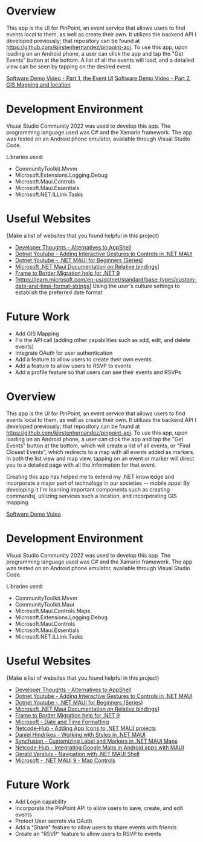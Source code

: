 ﻿# Overview

This app is the UI for PinPoint, an event service that allows users to find events local to them, as well as create their own.  It utilizes the backend API I developed previously; that repository can be found at https://github.com/kjirstenhernandez/pinpoint-api.  To use this app, upon loading on an Android phone, a user can click the app and tap the "Get Events" button at the bottom.  A list of all the events will load, and a detailed view can be seen by tapping on the desired event. 


[Software Demo Video - Part 1, the Event UI](https://youtu.be/bOpqC1Q6_NA)
[Software Demo Video - Part 2, GIS Mapping and location](https://youtu.be/xvDytvceS1I)


# Development Environment

Visual Studio Community 2022 was used to develop this app.  The programming language used was C# and the Xamarin framework.  The app was tested on an Android phone emulator, available through Visual Studio Code.

Libraries used: 
- CommunityToolkit.Mvvm
- Microsoft.Extensions.Logging.Debug
- Microsoft.Maui.Controls
- Microsoft.Maui.Essentials
- Microsoft.NET.ILLink.Tasks

# Useful Websites

{Make a list of websites that you found helpful in this project}
* [Developer Thoughts - Alternatives to AppShell](https://egvijayanand.in/2024/10/30/transitioning-from-application-mainpage-to-window-page-in-dotnet-maui-9/#:~:text=NET%20MAUI%209%2C%20specifically%20the,set%20during%20the%20Window's%20instantiation.&text=After:,derived%20from%20the%20Window%20type.&text=//%20The%20window%20type%20can%20also%20be%20used%20directly.&text=Further%20Reading:,MainPage%20deprecation)
* [Dotnet Youtube - Adding Interactive Gestures to Controls in .NET MAUI](https://www.youtube.com/watch?v=kVvIxdyBzH8)
* [Dotnet Youtube - .NET MAUI for Beginners (Series)](https://youtu.be/Hh279ES_FNQ?si=HeQFViS3zBlxHVwo)
* [Microsoft .NET Maui Documentation on Relative bindings](https://learn.microsoft.com/en-us/dotnet/maui/fundamentals/data-binding/relative-bindings?view=net-maui-9.0&utm_source=chatgpt.com)]
* [Frame to Border Migration help for .NET 9](https://egvijayanand.in/2024/11/02/transitioning-from-frame-to-border-in-dotnet-maui/)
* [https://learn.microsoft.com/en-us/dotnet/standard/base-types/custom-date-and-time-format-strings] Using the user's culture settings to establish the preferred date format 

# Future Work
* Add GIS Mapping
* Fix the API call (adding other capabilities such as add, edit, and delete events)
* Integrate OAuth for user authentication
* Add a feature to allow users to create their own events
* Add a feature to allow users to RSVP to events
* Add a profile feature so that users can see their events and RSVPs

# Overview

This app is the UI for PinPoint, an event service that allows users to find events local to them, as well as create their own.  It utilizes the backend API I developed previously; that repository can be found at https://github.com/kjirstenhernandez/pinpoint-api.  To use this app, upon loading on an Android phone, a user can click the app and tap the "Get Events" button at the bottom, which will create a list of all events, or "Find Closest Events", which redirects to a map with all events added as markers. In both the list view and map view, tapping on an event or marker will direct you to a detailed page with all the information for that event. 


Creating this app has helped me to extend my .NET knowledge and incorporate a major part of technology in our societies -- mobile apps!  By developing it I'm learning important components such as creating commandsj, utilizing services such a location, and incorporating GIS mapping.  

[Software Demo Video](http://youtube.link.goes.here)

# Development Environment
Visual Studio Community 2022 was used to develop this app.  The programming language used was C# and the Xamarin framework.  The app was tested on an Android phone emulator, available through Visual Studio Code.

Libraries used: 
- CommunityToolkit.Mvvm
- CommunityToolkit.Maui
- Microsoft.Maui.Controls.Maps
- Microsoft.Extensions.Logging.Debug
- Microsoft.Maui.Controls
- Microsoft.Maui.Essentials
- Microsoft.NET.ILLink.Tasks

# Useful Websites

{Make a list of websites that you found helpful in this project}
* [Developer Thoughts - Alternatives to AppShell](https://egvijayanand.in/2024/10/30/transitioning-from-application-mainpage-to-window-page-in-dotnet-maui-9/#:~:text=NET%20MAUI%209%2C%20specifically%20the,set%20during%20the%20Window's%20instantiation.&text=After:,derived%20from%20the%20Window%20type.&text=//%20The%20window%20type%20can%20also%20be%20used%20directly.&text=Further%20Reading:,MainPage%20deprecation)
* [Dotnet Youtube - Adding Interactive Gestures to Controls in .NET MAUI](https://www.youtube.com/watch?v=kVvIxdyBzH8)
* [Dotnet Youtube - .NET MAUI for Beginners (Series)](https://youtu.be/Hh279ES_FNQ?si=HeQFViS3zBlxHVwo)
* [Microsoft .NET Maui Documentation on Relative bindings](https://learn.microsoft.com/en-us/dotnet/maui/fundamentals/data-binding/relative-bindings?view=net-maui-9.0&utm_source=chatgpt.com)]
* [Frame to Border Migration help for .NET 9](https://egvijayanand.in/2024/11/02/transitioning-from-frame-to-border-in-dotnet-maui/)
* [Microsoft - Date and Time Formatting](https://learn.microsoft.com/en-us/dotnet/standard/base-types/custom-date-and-time-format-strings)
* [Netcode-Hub - Adding App Icons to .NET MAUI projects](https://www.youtube.com/watch?v=jXuuoBlQFD4)
* [Daniel Hindrikes - Working with Styles in .NET MAUI](https://www.youtube.com/watch?v=s0cNRQAftZc)
* [Syncfusion - Customizing Label and Markers in .NET MAUI Maps](https://www.youtube.com/watch?v=s0cNRQAftZc)
* [Netcode-Hub - Integrating Google Maps in Android apps with MAUI](https://www.youtube.com/watch?v=s0cNRQAftZc)
* [Gerald Versluis - Navigation with .NET MAUI Shell](https://www.youtube.com/watch?v=I2iQnFLv0Hs)
* [Microsoft - .NET MAUI 9 - Map Controls](https://learn.microsoft.com/en-us/dotnet/maui/user-interface/controls/map?view=net-maui-9.0)


# Future Work

* Add Login capability 
* Incorporate the PinPoint API to allow users to save, create, and edit events
* Protect User secrets via OAuth
* Add a "Share" feature to allow users to share events with friends
* Create an "RSVP" feature to allow users to RSVP to events
